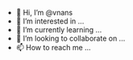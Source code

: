 - 👋 Hi, I’m @vnans
- 👀 I’m interested in ...
- 🌱 I’m currently learning ...
- 💞️ I’m looking to collaborate on ...
- 📫 How to reach me ...

<!---
vnans/vnans is a ✨ special ✨ repository because its `README.md` (this file) appears on your GitHub profile.
You can click the Preview link to take a look at your changes.
--->
